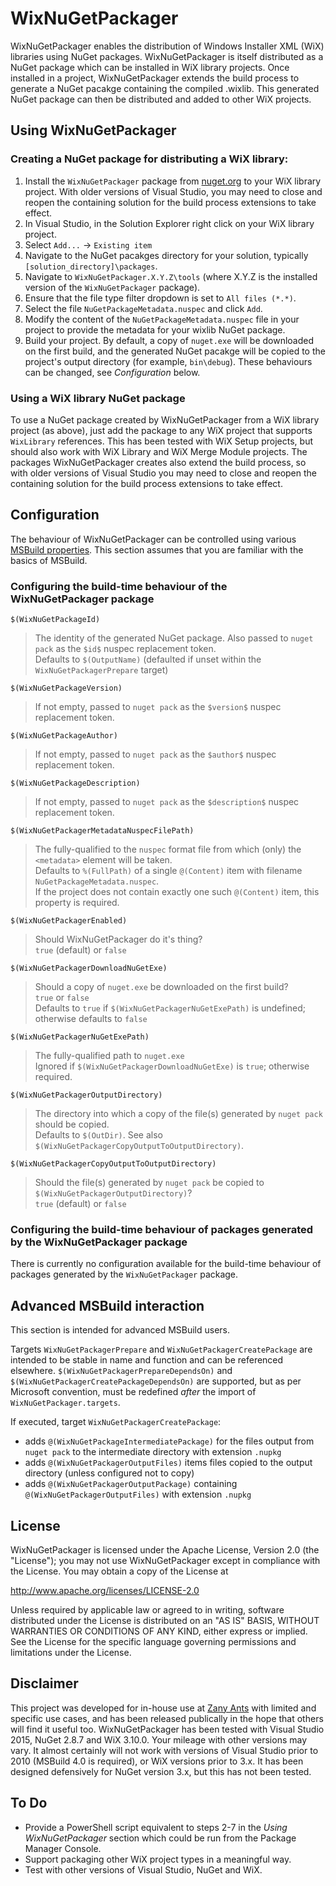 # WixNuGetPackager

WixNuGetPackager enables the distribution of Windows Installer XML (WiX) libraries using NuGet packages. WixNuGetPackager is itself distributed as a NuGet package which can be installed in WiX library projects. Once installed in a project, WixNuGetPackager extends the build process to generate a NuGet pacakge containing the compiled .wixlib. This generated NuGet package can then be distributed and added to other WiX projects.

## Using WixNuGetPackager

### Creating a NuGet package for distributing a WiX library:

1. Install the `WixNuGetPackager` package from [nuget.org](https://www.nuget.org/packages/WixNuGetPackager/) to your WiX library project. With older versions of Visual Studio, you may need to close and reopen the containing solution for the build process extensions to take effect.
2. In Visual Studio, in the Solution Explorer right click on your WiX library project.
3. Select `Add...` -> `Existing item`
4. Navigate to the NuGet pacakges directory for your solution, typically `[solution_directory]\packages`.
5. Navigate to `WixNuGetPackager.X.Y.Z\tools` (where X.Y.Z is the installed version of the `WixNuGetPackager` package).
6. Ensure that the file type filter dropdown is set to `All files (*.*)`.
7. Select the file `NuGetPackageMetadata.nuspec` and click `Add`.
8. Modify the content of the `NuGetPackageMetadata.nuspec` file in your project to provide the metadata for your wixlib NuGet package.
9. Build your project. By default, a copy of `nuget.exe` will be downloaded on the first build, and the generated NuGet pacakge will be copied to the project's output directory (for example, `bin\debug`). These behaviours can be changed, see *Configuration* below.

### Using a WiX library NuGet package

To use a NuGet package created by WixNuGetPackager from a WiX library project (as above), just add the package to any WiX project that supports `WixLibrary` references. This has been tested with WiX Setup projects, but should also work with WiX Library and WiX Merge Module projects. The packages WixNuGetPackager creates also extend the build process, so with older versions of Visual Studio you may need to close and reopen the containing solution for the build process extensions to take effect.

## Configuration

The behaviour of WixNuGetPackager can be controlled using various [MSBuild properties](https://msdn.microsoft.com/en-us/library/ms171458.aspx). This section assumes that you are familiar with the basics of MSBuild.

### Configuring the build-time behaviour of the WixNuGetPackager package

`$(WixNuGetPackageId)`
> The identity of the generated NuGet package. Also passed to `nuget pack` as the `$id$` nuspec replacement token.<br/>
> Defaults to `$(OutputName)` (defaulted if unset within the `WixNuGetPackagerPrepare` target)

`$(WixNuGetPackageVersion)`
> If not empty, passed to `nuget pack` as the `$version$` nuspec replacement token.

`$(WixNuGetPackageAuthor)`
> If not empty, passed to `nuget pack` as the `$author$` nuspec replacement token.

`$(WixNuGetPackageDescription)`
> If not empty, passed to `nuget pack` as the `$description$` nuspec replacement token.

`$(WixNuGetPackagerMetadataNuspecFilePath)`
> The fully-qualified to the `nuspec` format file from which (only) the `<metadata>` element will be taken.<br/>
> Defaults to `%(FullPath)` of a single `@(Content)` item with filename `NuGetPackageMetadata.nuspec`.<br/>
> If the project does not contain exactly one such `@(Content)` item, this property is required.

`$(WixNuGetPackagerEnabled)`
> Should WixNuGetPackager do it's thing?<br/>
> `true` (default) or `false`

`$(WixNuGetPackagerDownloadNuGetExe)`
> Should a copy of `nuget.exe` be downloaded on the first build?<br/>
>`true` or `false`<br/>
> Defaults to `true` if `$(WixNuGetPackagerNuGetExePath)` is undefined; otherwise defaults to `false`

`$(WixNuGetPackagerNuGetExePath)`
> The fully-qualified path to `nuget.exe`<br/>
> Ignored if `$(WixNuGetPackagerDownloadNuGetExe)` is `true`; otherwise required.

`$(WixNuGetPackagerOutputDirectory)`
> The directory into which a copy of the file(s) generated by `nuget pack` should be copied.<br/>
> Defaults to `$(OutDir)`. See also `$(WixNuGetPackagerCopyOutputToOutputDirectory)`.

`$(WixNuGetPackagerCopyOutputToOutputDirectory)`
> Should the file(s) generated by `nuget pack` be copied to `$(WixNuGetPackagerOutputDirectory)`?<br/>
>`true` (default) or `false`

### Configuring the build-time behaviour of packages generated by the WixNuGetPackager package

There is currently no configuration available for the build-time behaviour of packages generated by the `WixNuGetPackager` package.

## Advanced MSBuild interaction

This section is intended for advanced MSBuild users.

Targets `WixNuGetPackagerPrepare` and `WixNuGetPackagerCreatePackage` are intended to be stable in name and function and can be referenced elsewhere. `$(WixNuGetPackagerPrepareDependsOn)` and `$(WixNuGetPackagerCreatePackageDependsOn)` are supported, but as per Microsoft convention, must be redefined *after* the import of `WixNuGetPackager.targets`.

If executed, target `WixNuGetPackagerCreatePackage`:
* adds `@(WixNuGetPackageIntermediatePackage)` for the files output from `nuget pack` to the intermediate directory with extension `.nupkg`
* adds `@(WixNuGetPackagerOutputFiles)` items files copied to the output directory (unless configured not to copy)
* adds `@(WixNuGetPackagerOutputPackage)` containing `@(WixNuGetPackagerOutputFiles)` with extension `.nupkg`

## License

WixNuGetPackager is licensed under the Apache License, Version 2.0 (the "License"); you may not use WixNuGetPackager except in compliance with the License. You may obtain a copy of the License at

http://www.apache.org/licenses/LICENSE-2.0

Unless required by applicable law or agreed to in writing, software distributed under the License is distributed on an "AS IS" BASIS, WITHOUT WARRANTIES OR CONDITIONS OF ANY KIND, either express or implied. See the License for the specific language governing permissions and limitations under the License.
## Disclaimer
This project was developed for in-house use at [Zany Ants](http://zanyants.com) with limited and specific use cases, and has been released publically in the hope that others will find it useful too. WixNuGetPackager has been tested with Visual Studio 2015, NuGet 2.8.7 and WiX 3.10.0. Your mileage with other versions may vary. It almost certainly will not work with versions of Visual Studio prior to 2010 (MSBuild 4.0 is required), or WiX versions prior to 3.x. It has been designed defensively for NuGet version 3.x, but this has not been tested.

## To Do

* Provide a PowerShell script equivalent to steps 2-7 in the *Using WixNuGetPackager* section which could be run from the Package Manager Console.
* Support packaging other WiX project types in a meaningful way.
* Test with other versions of Visual Studio, NuGet and WiX.